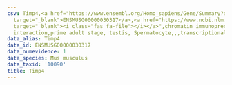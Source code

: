 ```yaml
---
csv: Timp4,<a href="https://www.ensembl.org/Homo_sapiens/Gene/Summary?db=core;g=ENSMUSG00000030317"
  target="_blank">ENSMUSG00000030317</a>,<a href="https://www.ncbi.nlm.nih.gov/pubmed/25450459"
  target="_blank"><i class="fas fa-file"></i></a>",chromatin immunoprecipitation assay,direct
  interaction,prime adult stage, testis, Spermatocyte,,,transcriptional regulation,
data_alias: Timp4
data_id: ENSMUSG00000030317
data_numevidence: 1
data_species: Mus musculus
data_taxid: '10090'
title: Timp4
---
```

